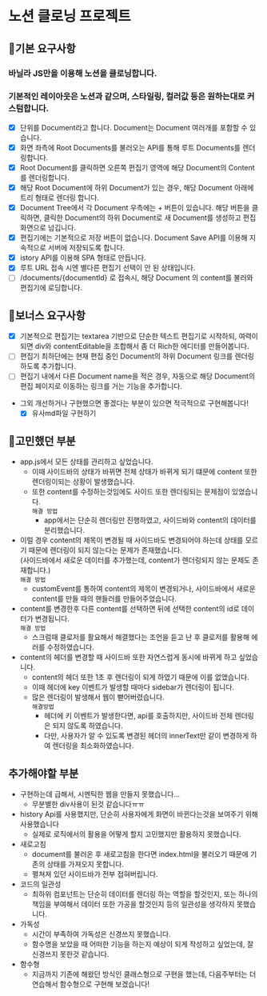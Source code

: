 # 노션 클로닝 프로젝트

## 📖기본 요구사항

### 바닐라 JS만을 이용해 노션을 클로닝합니다.

### 기본적인 레이아웃은 노션과 같으며, 스타일링, 컬러값 등은 원하는대로 커스텀합니다.

- [x] 단위를 Document라고 합니다. Document는 Document 여러개를 포함할 수 있습니다.
- [x] 화면 좌측에 Root Documents를 불러오는 API를 통해 루트 Documents를 렌더링합니다.
- [x] Root Document를 클릭하면 오른쪽 편집기 영역에 해당 Document의 Content를 렌더링합니다.
- [x] 해당 Root Document에 하위 Document가 있는 경우, 해당 Document 아래에 트리 형태로 렌더링 합니다.
- [x] Document Tree에서 각 Document 우측에는 + 버튼이 있습니다. 해당 버튼을 클릭하면, 클릭한 Document의 하위 Document로 새 Document를 생성하고 편집화면으로 넘깁니다.
- [x] 편집기에는 기본적으로 저장 버튼이 없습니다. Document Save API를 이용해 지속적으로 서버에 저장되도록 합니다.
- [x] istory API를 이용해 SPA 형태로 만듭니다.
- [x] 루트 URL 접속 시엔 별다른 편집기 선택이 안 된 상태입니다.
- [ ] /documents/{documentId} 로 접속시, 해당 Document 의 content를 불러와 편집기에 로딩합니다.

## 📖보너스 요구사항

- [x] 기본적으로 편집기는 textarea 기반으로 단순한 텍스트 편집기로 시작하되, 여력이 되면 div와 contentEditable을 조합해서 좀 더 Rich한 에디터를 만들어봅니다.
- [ ] 편집기 최하단에는 현재 편집 중인 Document의 하위 Document 링크를 렌더링하도록 추가합니다.
- [ ] 편집기 내에서 다른 Document name을 적은 경우, 자동으로 해당 Document의 편집 페이지로 이동하는 링크를 거는 기능을 추가합니다.
- 그외 개선하거나 구현했으면 좋겠다는 부분이 있으면 적극적으로 구현해봅니다!
  - [x] 유사md파일 구현하기

## 📖고민했던 부분

- app.js에서 모든 상태를 관리하고 싶었습니다.
  - 이때 사이드바의 상태가 바뀌면 전체 상태가 바뀌게 되기 떄문에 content 또한 렌더링이되는 상황이 발생했습니다.
  - 또한 content를 수정하는것임에도 사이드 또한 렌더링되는 문제점이 있었습니다.
    <br>
    `해결 방법`
    - app에서는 단순히 렌더링만 진행하였고, 사이드바와 content의 데이터를 분리했습니다.
- 이럴 경우 content의 제목이 변경될 때 사이드바도 변경되어야 하는데 상태를 모르기 때문에 렌더링이 되지 않는다는 문제가 존재했습니다.
  <br>(사이드바에서 새로운 데이터를 추가했는데, content가 렌더링되지 않는 문제도 존재합니다.)
  <br>
  `해결 방법`
  - customEvent를 통하여 content의 제목이 변경되거나, 사이드바에서 새로운 content를 만들 때의 핸들러를 만들어주었습니다.
- content를 변경한후 다른 content를 선택하면 뒤에 선택한 content의 id로 데이터가 변경됩니다.
  <br>
  `해결 방법`
  - 스크럼때 클로저를 활요해서 해결했다는 조언을 듣고 난 후 클로저를 활용해 에러를 수정하였습니다.
- content의 헤더를 변경할 때 사이드바 또한 자연스럽게 동시에 바뀌게 하고 싶었습니다.
  - content의 헤더 또한 1초 후 렌더링이 되게 하였기 때문에 이를 없앴습니다.
  - 이때 헤더에 key 이벤트가 발생할 때마다 sidebar가 렌더링이 됩니다.
  - 많은 렌더링이 발생해서 웹이 뻗어버렸습니다.
    <br>
    `해결방법`
    - 헤더에 키 이벤트가 발생한다면, api를 호출하지만, 사이드바 전체 렌더링은 되지 않도록 하였습니다.
    - 다만, 사용자가 알 수 있도록 변경된 헤더의 innerText만 같이 변경하게 하여 렌더링을 최소화하였습니다.

## 추가해야할 부분

- 구현하는데 급해서, 시멘틱한 웹을 만들지 못했습니다...
  - 무분별한 div사용이 된것 같습니다ㅠㅠ
- history Api를 사용했지만, 단순히 사용자에게 화면이 바뀐다는것을 보여주기 위해 사용했습니다
  - 실제로 로직에서의 활용을 어떻게 할지 고민했지만 활용하지 못했습니다.
- 새로고침
  - document를 불러온 후 새로고침을 한다면 index.html을 불러오기 때문에 기존의 상태를 가져오지 못합니다.
  - 펼쳐져 있던 사이드바가 전부 접혀버립니다.
- 코드의 일관성
  - 최하위 컴포넌트는 단순히 데이터를 렌더링 하는 역할을 할것인지, 또는 하나의 책임을 부여해서 데이터 또한 가공을 할것인지 등의 일관성을 생각하지 못했습니다.
- 가독성
  - 시간이 부족하여 가독성은 신경쓰지 못했습니다.
  - 함수명을 보았을 때 어떠한 기능을 하는지 예상이 되게 작성하고 싶었는데, 잘 신경쓰지 못한것 같습니다.
- 함수형
  - 지금까지 기존에 해왔던 방식인 클래스형으로 구현을 했는데, 다음주부터는 더 연습해서 함수형으로 구현해 보겠습니다!
